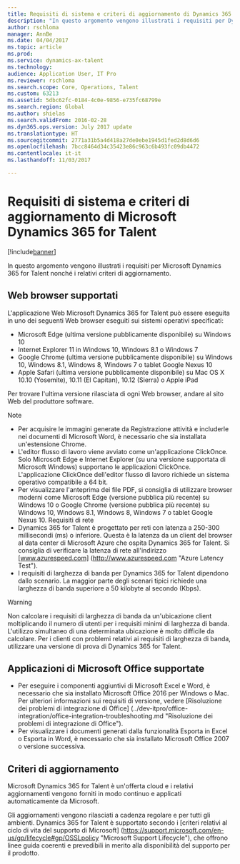 ```yaml
---
title: Requisiti di sistema e criteri di aggiornamento di Dynamics 365 for Talent
description: "In questo argomento vengono illustrati i requisiti per Dynamics 365 for Talent nonché i relativi criteri di aggiornamento."
author: rschloma
manager: AnnBe
ms.date: 04/04/2017
ms.topic: article
ms.prod: 
ms.service: dynamics-ax-talent
ms.technology: 
audience: Application User, IT Pro
ms.reviewer: rschloma
ms.search.scope: Core, Operations, Talent
ms.custom: 63213
ms.assetid: 5dbc62fc-0184-4c0e-9856-e735fc68799e
ms.search.region: Global
ms.author: shielas
ms.search.validFrom: 2016-02-28
ms.dyn365.ops.version: July 2017 update
ms.translationtype: HT
ms.sourcegitcommit: 2771a31b5a4d418a27de0ebe1945d1fed2d8d6d6
ms.openlocfilehash: 7bcc8464d34c35423e86c963c6b493fc09db4472
ms.contentlocale: it-it
ms.lasthandoff: 11/03/2017

---
```


# <a name="microsoft-dynamics-365-for-talent-system-requirements-and-update-policy"></a>Requisiti di sistema e criteri di aggiornamento di Microsoft Dynamics 365 for Talent

[!include[banner](includes/banner.md)]


In questo argomento vengono illustrati i requisiti per Microsoft Dynamics 365 for Talent nonché i relativi criteri di aggiornamento.

## <a name="supported-web-browsers"></a>Web browser supportati

L'applicazione Web Microsoft Dynamics 365 for Talent può essere eseguita in uno dei seguenti Web browser eseguiti sui sistemi operativi specificati: 

*   Microsoft Edge (ultima versione pubblicamente disponibile) su Windows 10
*   Internet Explorer 11 in Windows 10, Windows 8.1 o Windows 7
*   Google Chrome (ultima versione pubblicamente disponibile) su Windows 10, Windows 8.1, Windows 8, Windows 7 o tablet Google Nexus 10
*   Apple Safari (ultima versione pubblicamente disponibile) su Mac OS X 10.10 (Yosemite), 10.11 (El Capitan), 10.12 (Sierra) o Apple iPad

Per trovare l'ultima versione rilasciata di ogni Web browser, andare al sito Web del produttore software. 

> [!NOTE]
> * Per acquisire le immagini generate da Registrazione attività e includerle nei documenti di Microsoft Word, è necessario che sia installata un'estensione Chrome. 
> * L'editor flusso di lavoro viene avviato come un'applicazione ClickOnce. Solo Microsoft Edge e Internet Explorer (su una versione supportata di Microsoft Windows) supportano le applicazioni ClickOnce. L'applicazione ClickOnce dell'editor flusso di lavoro richiede un sistema operativo compatibile a 64 bit.
> * Per visualizzare l'anteprima dei file PDF, si consiglia di utilizzare browser moderni come Microsoft Edge (versione pubblica più recente) su Windows 10 o Google Chrome (versione pubblica più recente) su Windows 10, Windows 8.1, Windows 8, Windows 7 o tablet Google Nexus 10.
Requisiti di rete
> * Dynamics 365 for Talent è progettato per reti con latenza a 250-300 millisecondi (ms) o inferiore. Questa è la latenza da un client del browser al data center di Microsoft Azure che ospita Dynamics 365 for Talent. Si consiglia di verificare la latenza di rete all'indirizzo [www.azurespeed.com] (http://www.azurespeed.com "Azure Latency Test").
> * I requisiti di larghezza di banda per Dynamics 365 for Talent dipendono dallo scenario. La maggior parte degli scenari tipici richiede una larghezza di banda superiore a 50 kilobyte al secondo (Kbps).

> [!WARNING]
> Non calcolare i requisiti di larghezza di banda da un'ubicazione client moltiplicando il numero di utenti per i requisiti minimi di larghezza di banda. L'utilizzo simultaneo di una determinata ubicazione è molto difficile da calcolare. Per i clienti con problemi relativi ai requisiti di larghezza di banda, utilizzare una versione di prova di Dynamics 365 for Talent.

## <a name="supported-microsoft-office-applications"></a>Applicazioni di Microsoft Office supportate

*   Per eseguire i componenti aggiuntivi di Microsoft Excel e Word, è necessario che sia installato Microsoft Office 2016 per Windows o Mac. Per ulteriori informazioni sui requisiti di versione, vedere [Risoluzione dei problemi di integrazione di Office] (../dev-itpro/office-integration/office-integration-troubleshooting.md "Risoluzione dei problemi di integrazione di Office").
*   Per visualizzare i documenti generati dalla funzionalità Esporta in Excel o Esporta in Word, è necessario che sia installato Microsoft Office 2007 o versione successiva.

## <a name="update-policy"></a>Criteri di aggiornamento

Microsoft Dynamics 365 for Talent è un'offerta cloud e i relativi aggiornamenti vengono forniti in modo continuo e applicati automaticamente da Microsoft.

Gli aggiornamenti vengono rilasciati a cadenza regolare e per tutti gli ambienti.  Dynamics 365 for Talent è supportato secondo i [criteri relativi al ciclo di vita del supporto di Microsoft] (https://support.microsoft.com/en-us/gp/lifecycle#gp/OSSLpolicy "Microsoft Support Lifecycle"), che offrono linee guida coerenti e prevedibili in merito alla disponibilità del supporto per il prodotto.

